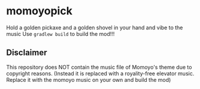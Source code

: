 # momoyopick

Hold a golden pickaxe and a golden shovel in your hand and vibe to the music
Use `gradlew build` to build the mod!!!

## Disclaimer
This repository does NOT contain the music file of Momoyo's theme due to copyright reasons. (Instead it is replaced with a royality-free elevator music. Replace it with the momoyo music on your own and build the mod)
